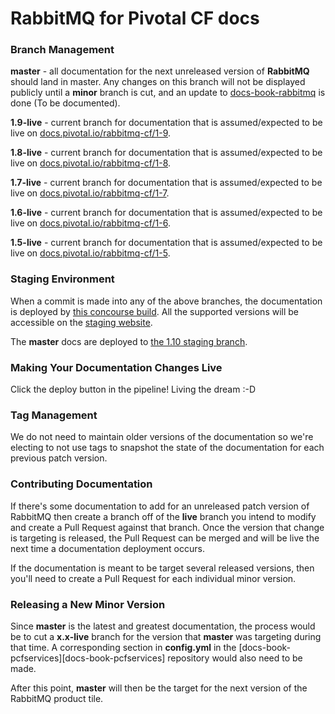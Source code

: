 # RabbitMQ for Pivotal CF docs

### Branch Management

**master** - all documentation for the next unreleased version of **RabbitMQ** should land in master. Any changes on this branch will not be displayed publicly until a **minor** branch is cut, and an update to [docs-book-rabbitmq][docs-book-rabbitmq] is done (To be documented).

**1.9-live** - current branch for documentation that is assumed/expected to be live on [docs.pivotal.io/rabbitmq-cf/1-9](http://docs.pivotal.io/rabbitmq-cf/1-9/).

**1.8-live** - current branch for documentation that is assumed/expected to be live on [docs.pivotal.io/rabbitmq-cf/1-8](http://docs.pivotal.io/rabbitmq-cf/1-8/).

**1.7-live** - current branch for documentation that is assumed/expected to be live on [docs.pivotal.io/rabbitmq-cf/1-7](http://docs.pivotal.io/rabbitmq-cf/1-7/).

**1.6-live** - current branch for documentation that is assumed/expected to be live on [docs.pivotal.io/rabbitmq-cf/1-6](http://docs.pivotal.io/rabbitmq-cf/1-6/).

**1.5-live** - current branch for documentation that is assumed/expected to be live on [docs.pivotal.io/rabbitmq-cf/1-5](http://docs.pivotal.io/rabbitmq-cf/1-5/).

[docs-book-rabbitmq]: https://github.com/pivotal-cf/docs-book-rabbitmq/blob/master/config.yml

### Staging Environment

When a commit is made into any of the above branches, the documentation is deployed by [this concourse build][docs-staging-deploy]. All the supported
versions will be accessible on the [staging website][docs-staging].

The **master** docs are deployed to [the 1.10 staging branch](http://docs-pcf-staging.cfapps.io/rabbitmq-cf/1-10/).

[docs-staging-deploy]: https://wings.concourse.ci/teams/cf-docs/pipelines/cf-services?groups=rabbitmq
[docs-staging]:        http://docs-pcf-staging.cfapps.io/rabbitmq-cf/

### Making Your Documentation Changes Live

Click the deploy button in the pipeline! Living the dream :-D

### Tag Management

We do not need to maintain older versions of the documentation so we're electing to not use tags to snapshot the state of the documentation for each previous patch version.

### Contributing Documentation

If there's some documentation to add for an unreleased patch version of RabbitMQ then create a branch off of the **live** branch you intend to modify and create a Pull Request against that branch. Once the version that change is targeting is released, the Pull Request can be merged and will be live the next time a documentation deployment occurs.

If the documentation is meant to be target several released versions, then you'll need to create a Pull Request for each individual minor version.

### Releasing a New Minor Version

Since **master** is the latest and greatest documentation, the process would be to cut a **x.x-live** branch for the version that **master** was targeting during that time. A corresponding section in **config.yml** in the [docs-book-pcfservices][docs-book-pcfservices] repository would also need to be made.

After this point, **master** will then be the target for the next version of the RabbitMQ product tile.

